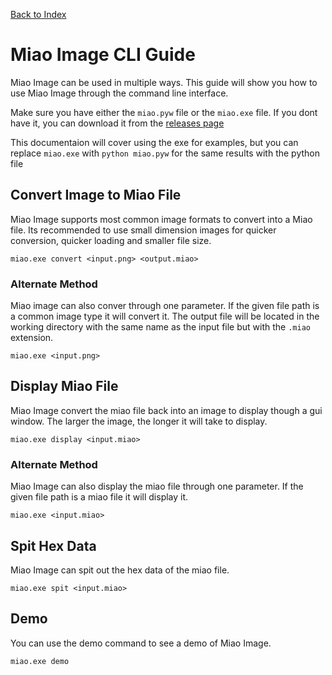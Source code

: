 [Back to Index](./README.md)
# Miao Image CLI Guide
Miao Image can be used in multiple ways. This guide will show you how to use Miao Image through the command line interface.

Make sure you have either the `miao.pyw` file or the `miao.exe` file. If you dont have it, you can download it from the [releases page](https://github.com/Daniel4-Scratch/miao-image/releases)

This documentaion will cover using the exe for examples, but you can replace `miao.exe` with `python miao.pyw` for the same results with the python file

## Convert Image to Miao File
Miao Image supports most common image formats to convert into a Miao file. Its recommended to use small dimension images for quicker conversion, quicker loading and smaller file size.
```
miao.exe convert <input.png> <output.miao>
```
### Alternate Method
Miao image can also conver through one parameter. If the given file path is a common image type it will convert it. The output file will be located in the working directory with the same name as the input file but with the `.miao` extension. 
```
miao.exe <input.png>
```

## Display Miao File
Miao Image convert the miao file back into an image to display though a gui window.
The larger the image, the longer it will take to display.
```
miao.exe display <input.miao>
```
### Alternate Method
Miao Image can also display the miao file through one parameter. If the given file path is a miao file it will display it.
```
miao.exe <input.miao>
```

## Spit Hex Data
Miao Image can spit out the hex data of the miao file.
```
miao.exe spit <input.miao>
```

## Demo
You can use the demo command to see a demo of Miao Image.
```
miao.exe demo
```